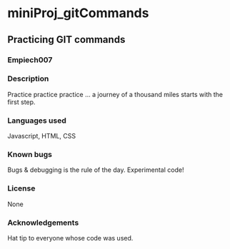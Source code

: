 # miniProj_gitCommands
## Practicing GIT commands
### Empiech007
### Description 
Practice practice practice ... a journey of a thousand miles starts with the first step.
### Languages used
Javascript, HTML, CSS
### Known bugs
Bugs & debugging is the rule of the day. Experimental code!
### License
None
### Acknowledgements
Hat tip to everyone whose code was used.
